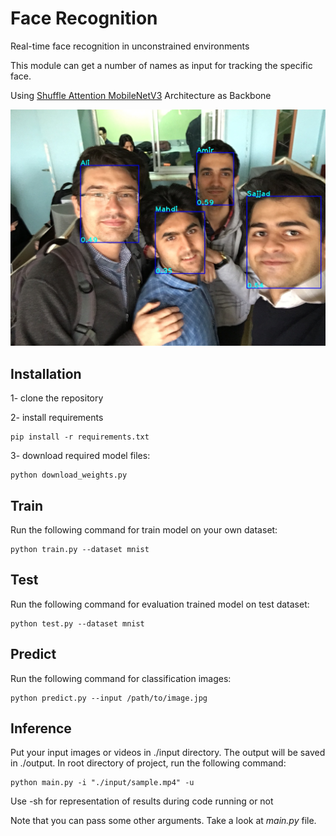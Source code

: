 # Face Recognition
Real-time face recognition in unconstrained environments

This module can get a number of names as input for tracking the specific face.

Using [Shuffle Attention MobileNetV3](https://github.com/SajjadAemmi/SA-MobileNetV3) Architecture as Backbone

![model arch](images/output.jpg)

## Installation
1- clone the repository

2- install requirements
```
pip install -r requirements.txt
```
3- download required model files: 
```
python download_weights.py
```


## Train

Run the following command for train model on your own dataset:
```
python train.py --dataset mnist 
```

## Test

Run the following command for evaluation trained model on test dataset:
```
python test.py --dataset mnist
```

## Predict

Run the following command for classification images:
```
python predict.py --input /path/to/image.jpg 
```


## Inference
Put your input images or videos in ./input directory. The output will be saved in ./output. 
In root directory of project, run the following command: 
```
python main.py -i "./input/sample.mp4" -u
```
Use -sh for representation of results during code running or not

Note that you can pass some other arguments. Take a look at *main.py* file.